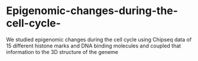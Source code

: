 # Epigenomic-changes-during-the-cell-cycle-
We studied epigenomic changes during the cell cycle using Chipseq data of 15 different histone marks and DNA binding molecules and coupled that information to the 3D structure of the geneme
